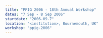 ```yaml
---
title: "PPIG 2006 - 18th Annual Workshop"
dates: "7 Sep - 8 Sep 2006"
startdate: "2006-09-7"
location: "<institution>, Bournemouth, UK"
workshop: "ppig-2006"
---
```

